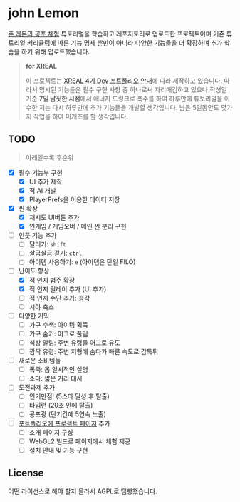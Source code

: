# john Lemon

[존 레몬의 공포 체험](https://learn.unity.com/tutorial/jon-remonyi-gongpo-ceheom-sijaghagi) 튜토리얼을 학습하고 레포지토리로 업로드한 프로젝트이며
기존 튜토리얼 커리큘럼에 따른 기능 명세 뿐만이 아니라 다양한 기능들을 더 확장하며 추가 학습을 하기 위해 업로드했습니다.
> **for XREAL**
>
> 이 프로젝트는 [XREAL 4기 Dev 포트폴리오 안내](https://2021sprinter.notion.site/XREAL-4-Dev-aeaa97f877a44f58b16db6b5f8ae7b40)에 따라 제작하고 있습니다. 따라서 명시된 기능들은 필수 구현 사항 중 하나로써 자리매김하고 있으나 작성일 기준 **7일 남짓한 시점**에서 애너지 드링크로 폭주를 하여 하루만에 튜토리얼을 이수한 저는 다시 하루만에 추가 기능들을 개발할 생각입니다. 남은 5일동안도 몇가지 작업을 하여 마개조를 할 생각입니다.

## TODO

> 아래일수록 후순위

- [x] 필수 기능부 구현
  - [x] UI 추가 제작
  - [x] 적 AI 개발
  - [x] PlayerPrefs을 이용한 데이터 저장
- [x] 씬 확장
  - [x] 재시도 UI버튼 추가
  - [x] 인게임 / 게임오버 / 메인 씬 분리 구현
- [ ] 인풋 기능 추가
  - [ ] 달리기: `shift`
  - [ ] 살금살금 걷기: `ctrl`
  - [ ] 아이템 사용하기: `e` (아이템은 단일 FILO)
- [ ] 난이도 향상
  - [x] 적 인지 범주 확장
  - [x] 적 인지 딜레이 추가 (UI 추가)
  - [ ] 적 인지 수단 추가: 청각
  - [ ] 시야 축소
- [ ] 다양한 기믹
  - [ ] 가구 수색: 아이템 획득
  - [ ] 가구 숨기: 어그로 풀림
  - [ ] 석상 알림: 주변 유령들 어그로 유도
  - [ ] 깜짝 유령: 주변 지형에 숨다가 빠른 속도로 갑툭튀
- [ ] 새로운 소비템들
  - [ ] 폭죽: 몹 일시적인 실명
  - [ ] 소다: 짧은 거리 대시
- [ ] 도전과제 추가
  - [ ] 인기만점! (5스타 달성 후 탈출)
  - [ ] 타임런 (20초 안에 탈출)
  - [ ] 공포광 (단기간에 5연속 노출)
- [ ] [포트폴리오에 프로젝트 페이지](https://sharjects-sharlottes.vercel.app/projects/johnLemon) 추가
  - [ ] 소개 페이지 구성
  - [ ] WebGL2 빌드로 페이지에서 체험 제공
  - [ ] 설치 안내 및 기능 구현

## License

어떤 라이선스로 해야 할지 몰라서 AGPL로 땜빵했습니다.
